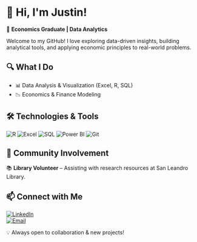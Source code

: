 # 👋 Hi, I'm Justin!  

🚀 **Economics Graduate | Data Analytics**  
 
Welcome to my GitHub! I love exploring data-driven insights, building analytical tools, and applying economic principles to real-world problems.  

## 🔍 What I Do  
- 📊 Data Analysis & Visualization (Excel, R, SQL)  
- 📉 Economics & Finance Modeling  

## 🛠️ Technologies & Tools  
![R](https://img.shields.io/badge/R-276DC3?style=flat&logo=r&logoColor=white)
![Excel](https://img.shields.io/badge/Excel-217346?style=flat&logo=microsoft-excel&logoColor=white)
![SQL](https://img.shields.io/badge/SQL-4479A1?style=flat&logo=postgresql&logoColor=white)
![Power BI](https://img.shields.io/badge/Power_BI-F2C811?style=flat&logo=power-bi&logoColor=black)
![Git](https://img.shields.io/badge/Git-F05032?style=flat&logo=git&logoColor=white)  

## 🤝 Community Involvement  
📚 **Library Volunteer** – Assisting with research resources at San Leandro Library.  

## 📫 Connect with Me  
[![LinkedIn](https://img.shields.io/badge/LinkedIn-0A66C2?style=flat&logo=linkedin&logoColor=white)](www.linkedin.com/in/justincornejoleon)  
[![Email](https://img.shields.io/badge/Email-D14836?style=flat&logo=gmail&logoColor=white)](mailto:your.email@example.com)


💡 Always open to collaboration & new projects!  
